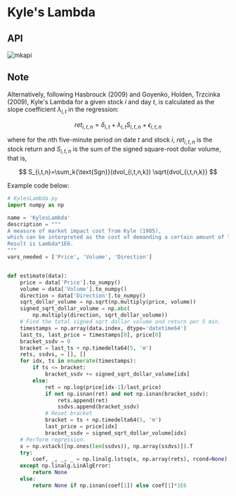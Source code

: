 # Kyle's Lambda

## API

![mkapi](frds.measures.kyle_lambda)

## Note

Alternatively, following Hasbrouck (2009) and Goyenko, Holden, Trzcinka (2009), 
Kyle's Lambda for a given stock $i$ and day $t$, is calculated as the slope coefficient
$\lambda_{i,t}$ in the regression:

$$
ret_{i,t,n}= \delta_{i,t} + \lambda_{i,t} S_{i,t,n}+\epsilon_{i,t,n}
$$

where for the $n$th five-minute period on date $t$ and stock $i$, $ret_{i,t,n}$
is the stock return and $S_{i,t,n}$ is the sum of the signed square-root dollar
volume, that is,

$$
S_{i,t,n}=\sum_k{\text{Sgn}}(dvol_{i,t,n,k}) \sqrt{dvol_{i,t,n,k}}
$$

Example code below:

```Python
# KylesLambda.py
import numpy as np

name = 'KylesLambda'
description = """
A measure of market impact cost from Kyle (1985), 
which can be interpreted as the cost of demanding a certain amount of liquidity over a given time period.
Result is Lambda*1E6.
"""
vars_needed = ['Price', 'Volume', 'Direction']


def estimate(data):
    price = data['Price'].to_numpy()
    volume = data['Volume'].to_numpy()
    direction = data['Direction'].to_numpy()
    sqrt_dollar_volume = np.sqrt(np.multiply(price, volume))
    signed_sqrt_dollar_volume = np.abs(
        np.multiply(direction, sqrt_dollar_volume))
    # Find the total signed sqrt dollar volume and return per 5 min.
    timestamps = np.array(data.index, dtype='datetime64')
    last_ts, last_price = timestamps[0], price[0]
    bracket_ssdv = 0
    bracket = last_ts + np.timedelta64(5, 'm')
    rets, ssdvs, = [], []
    for idx, ts in enumerate(timestamps):
        if ts <= bracket:
            bracket_ssdv += signed_sqrt_dollar_volume[idx]
        else:
            ret = np.log(price[idx-1]/last_price)
            if not np.isnan(ret) and not np.isnan(bracket_ssdv):
                rets.append(ret)
                ssdvs.append(bracket_ssdv)
            # Reset bracket
            bracket = ts + np.timedelta64(5, 'm')
            last_price = price[idx]
            bracket_ssdv = signed_sqrt_dollar_volume[idx]
    # Perform regression.
    x = np.vstack([np.ones(len(ssdvs)), np.array(ssdvs)]).T
    try:
        coef, _, _, _ = np.linalg.lstsq(x, np.array(rets), rcond=None)
    except np.linalg.LinAlgError:
        return None
    else:
        return None if np.isnan(coef[1]) else coef[1]*1E6
```